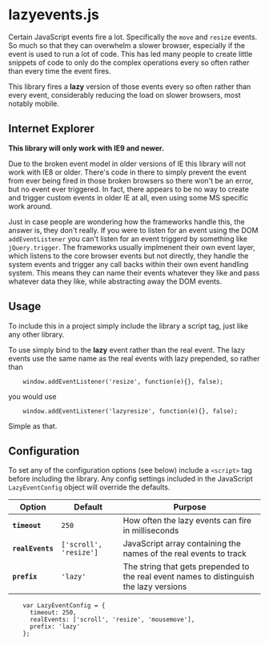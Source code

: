 lazyevents.js
=============
Certain JavaScript events fire a lot. Specifically the `move` and `resize` events. So much so that they can overwhelm a slower browser, especially if the event is used to run a lot of code. This has led many people to create little snippets of code to only do the complex operations every so often rather than every time the event fires.

This library fires a **lazy** version of those events every so often rather than every event, considerably reducing the load on slower browsers, most notably mobile.

Internet Explorer
-----------------
**This library will only work with IE9 and newer.**

Due to the broken event model in older versions of IE this library will not work with IE8 or older. There's code in there to simply prevent the event from ever being fired in those broken browsers so there won't be an error, but no event ever triggered. In fact, there appears to be no way to create and trigger custom events in older IE at all, even using some MS specific work around.

Just in case people are wondering how the frameworks handle this, the answer is, they don't really. If you were to listen for an event using the DOM `addEventListener` you can't listen for an event triggerd by something like `jQuery.trigger`. The frameworks usually implmenent their own event layer, which listens to the core browser events but not directly, they handle the system events and trigger any call backs within their own event handling system. This means they can name their events whatever they like and pass whatever data they like, while abstracting away the DOM events.

Usage
-----
To include this in a project simply include the library a script tag, just like any other library.

To use simply bind to the **lazy** event rather than the real event. The lazy events use the same name as the real events with lazy prepended, so rather than

        window.addEventListener('resize', function(e){}, false);

you would use

        window.addEventListener('lazyresize', function(e){}, false);

Simple as that.

Configuration
-------------
To set any of the configuration options (see below) include a `<script>` tag before including the library. Any config settings included in the JavaScript `LazyEventConfig` object will override the defaults.

Option|Default|Purpose
---|---|---
**`timeout`**|`250`|How often the lazy events can fire in milliseconds
**`realEvents`**|`['scroll', 'resize']`|JavaScript array containing the names of the real events to track
**`prefix`**|`'lazy'`|The string that gets prepended to the real event names to distinguish the lazy versions

        var LazyEventConfig = {
          timeout: 250,
          realEvents: ['scroll', 'resize', 'mousemove'],
          prefix: 'lazy'
        };


